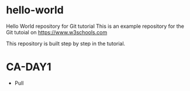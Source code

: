 # hello-world

Hello World repository for Git tutorial
This is an example repository for the Git tutoial on https://www.w3schools.com

This repository is built step by step in the tutorial.

# CA-DAY1
- Pull
